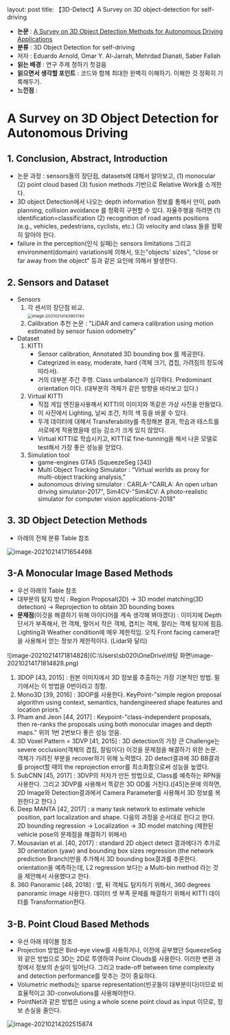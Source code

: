 layout: post
title: 【3D-Detect】A Survey on 3D object-detection for self-driving

- **논문** : [A Survey on 3D Object Detection Methods for Autonomous Driving Applications](https://ieeexplore.ieee.org/stamp/stamp.jsp?tp=&arnumber=8621614)
- **분류** : 3D Object Detection for self-driving
- 저자 : Eduardo Arnold, Omar Y. Al-Jarrah, Mehrdad Dianati, Saber Fallah
- **읽는 배경** : 연구 주제 정하기 첫걸음
- **읽으면서 생각할 포인트** : 코드와 함께 최대한 완벽히 이해하기. 이해한 것 정확히 기록해두기.
- **느낀점**  : 



# A Survey on 3D Object Detection for Autonomous Driving

## 1. Conclusion, Abstract, Introduction

- 논문 과정 : sensors들의 장단점, datasets에 대해서 알아보고, (1) monocular (2) point cloud based (3) fusion methods 기반으로 Relative Work를 소개한다.
- 3D object Detection에서 나오는 depth information 정보를 통해서 만이, path planning, collision avoidance 를 정확히 구현할 수 있다. 자율주행을 하려면 (1) identification=classification (2) recognition of road agents positions (e.g., vehicles, pedestrians, cyclists, etc.) (3) velocity and class 들을 정확히 알아야 한다.
- failure in the perception(인식 실패)는 sensors limitations 그리고 environment(domain) variations에 의해서, 또는"objects’ sizes", "close or far away from the object" 등과 같은 요인에 의해서 발생한다. 



## 2. Sensors and Dataset

- Sensors
  1. 각 센서의 장단점 비교.    
          <img src="C:\Users\sb020\AppData\Roaming\Typora\typora-user-images\image-20210214143901740.png" alt="image-20210214143901740" style="zoom:67%;" />
  2. Calibration 추천 논문 : "LiDAR and camera calibration using motion estimated by sensor fusion odometry"
- Dataset
  1. KITTI 
     - Sensor calibration, Annotated 3D bounding box 를 제공한다. 
     - Categrized in easy, moderate, hard (객체 크기, 겹칩, 가려짐의 정도에 따라서). 
     - 거의 대부분 주간 주행. Class unbalance가 심각하다. Predominant orientation 이다. (대부분의 객체가 같은 방향을 바라보고 있다.)
  2. Virtual KITTI
     - 직접 게임 엔진을사용해서 KITTI의 이미지와 똑같은 가상 사진을 만들었다. 
     - 이 사진에서 Lighting, 날씨 조건, 차의 색 등을 바꿀 수 있다. 
     - 두개 데이터에 대해서 Transferability를 측정해본 결과, 학습과 테스트를 서로에게 적용했을때 성능 감소가 크게 있지 않았다. 
     - Virtual KITTI로 학습시키고, KITTI로 fine-tunning을 해서 나온 모델로 test해서 가장 좋은 성능을 얻었다. 
  3. Simulation tool
     - game-engines GTA5 (SqueezeSeg  [34])
     - Multi Object Tracking Simulator : “Virtual worlds as proxy for multi-object tracking analysis,”
     - autonomous driving simulator : CARLA-"CARLA: An open urban driving simulator-2017", Sim4CV-"Sim4CV: A photo-realistic simulator for computer vision applications-2018"



## 3. 3D Object Detection Methods

- 아래의 전체 분류 Table 참조

![image-20210214171654498](C:\Users\sb020\AppData\Roaming\Typora\typora-user-images\image-20210214171654498.png)



## 3-A Monocular Image Based Methods

- 우선 아래의 Table 참조
- 대부분의 탐지 방식 : Region Proposal(2D) -> 3D model matching(3D detection) -> Reprojection to obtain 3D bounding boxes
- **문제점**(이것을 해결하기 위해 아이디어를 계속 생각해 봐야겠다) : 이미지에 Depth 단서가 부족해서, 먼 객체, 멀어서 작은 객체, 겹치는 객체, 잘리는 객체 탐지에 힘듬. Lighting과 Weather condition에 매우 제한적임. 오직 Front facing camera만을 사용해서 얻는 정보가 제한적이다. (Lidar와 달리) 

![image-20210214171814828](C:\Users\sb020\OneDrive\바탕 화면\image-20210214171814828.png)

1. 3DOP [43, 2015] : 원본 이미지에서 3D 정보를 추출하는 가장 기본적인 방법. 필기에서는 이 방법을 0번이라고 칭함.
2. Mono3D [39, 2016] : 3DOP를 사용한다.  KeyPoint-"simple region proposal algorithm using context, semantics, handengineered shape features and location priors."
3. Pham and Jeon [44, 2017] :  Keypoint-"class-independent proposals, then re-ranks the proposals using both monocular images and depth maps." 위의 1번 2번보다 좋은 성능 얻음.
4. 3D Voxel Pattern = 3DVP [41, 2015] : 3D detection의 가장 큰 Challenge는 severe occlusion(객체의 겹침, 잘림이다) 이것을 문제점을 해결하기 위한 논문.  객체가 가려진 부분을 recover하기 위해 노력했다. 2D detect결과에 3D BB결과를 project할 때의 the reprojection error를 최소화함으로써 성능을 높였다. 
5.  SubCNN [45, 2017] : 3DVP의 저자가 만든 방법으로, Class를 예측하는 RPN을 사용한다. 그리고 3DVP를 사용해서 똑같은 3D OD를 거친다.([45]논문에 의하면, 2D Image와 Detection결과에서 Camera Parameter를 사용해서 3D 정보를 복원한다고 한다.)
6. Deep MANTA [42, 2017] : a many task network to estimate vehicle position, part localization and shape. 다음의 과정을 순서대로 한다고 한다. 2D bounding regression  -> Localization -> 3D model matching (제한된 vehicle pose의 문제점을 해결하기 위해서)
7. Mousavian et al. [40, 2017] :  standard 2D object detect 결과에다가 추가로 3D orientation (yaw) and bounding box sizes regression (the network prediction Branch)만을 추가해서 3D bounding box결과를 추론한다. orientation을 예측하는데, L2 regression 보다는 a Multi-bin method 라는 것을 제안해서 사용했다고 한다.
8. 360 Panoramic [46, 2018] :  옆, 뒤 객체도 탐지하기 위해서, 360 degrees panoramic image 사용한다. 데이터 셋 부족 문제를 해결하기 위해서 KITTI 데이터를 Transformation한다. 



## 3-B. Point Cloud Based Methods

- 우선 아래 테이블 참조
- Projection 방법은 Bird-eye view를 사용하거나, 이전에 공부했던 SqueezeSeg와 같은 방법으로 3D는 2D로 투영하여 Point Clouds를 사용한다. 이러한 변환 과정에서 정보의 손실이 일어난다. 그리고 trade-off between time complexity and detection performance를 맞추는 것이 중요하다.
- Volumetric methods는 sparse representation(빈곳들이 대부분이다)이므로 비효율적이고 3D-convolutions를 사용해야한다.
- PointNet과 같은 방법은 using a whole scene point cloud as input 이므로, 정보 손실을 줄인다.

![image-20210214202515874](C:\Users\sb020\AppData\Roaming\Typora\typora-user-images\image-20210214202515874.png)